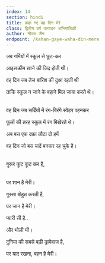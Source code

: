 ```yaml
---
index: 14
section: hindi
title: कहा गए वह दिन मेरे
class: द्वितीय वर्ष उत्पादन अभियांत्रिकी
author: नीरज जैन
endpoint: /kahan-gaye-waha-din-mere
---
```


जब गर्मियों में स्कूल से छूट-कर

आइसक्रीम खाने की ज़िद होती थी।

वह दिन जब तेज बारिश की दुआ रहती थी

ताकि स्कूल न जाने के बहाने मिल जाया करते थे।<br><br>

वह दिन जब सर्दियों में रंग-बिरंगे स्वेटर पहनकर

फूलों की तरह स्कूल में रंग बिखेरते थे।

अब बस एक दफ़ा लौटा दो हमें

वह दिन जो बस यादें बनकर रह चुके है।<br><br>

गुरूर कूट कूट कर है,<br><br>

पर शान है मेरी।

गुस्सा बोहुत करती है,

पर जान है मेरी।

प्यारी सी है..

और भोली भी।

दुनिया की सबसे बड़ी ड्रामेबाज है,

पर याद रखना, बहन है मेरी।<br><br>
